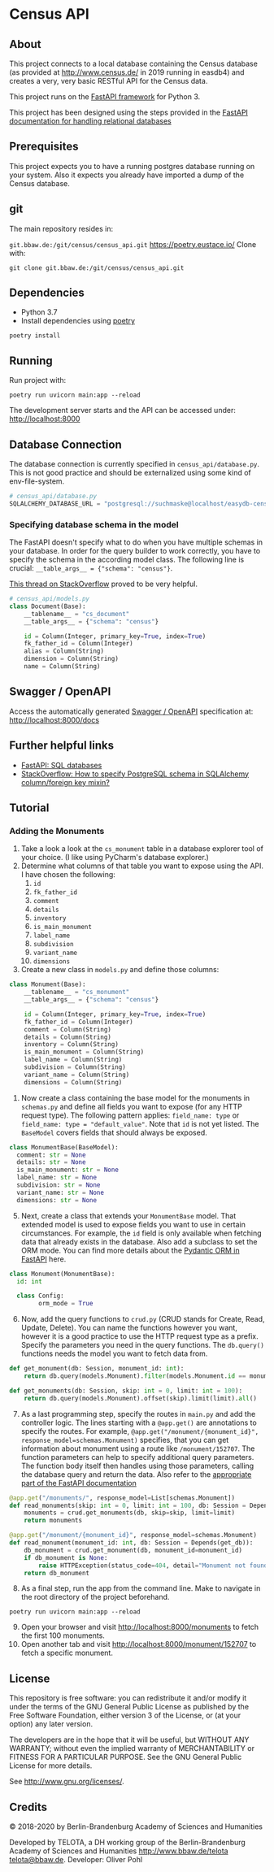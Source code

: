 # Census API

## About

This project connects to a local database containing the Census database (as provided at http://www.census.de/ in 2019 running in easdb4) and creates a very, very basic RESTful API for the Census data.

This project runs on the [FastAPI framework](https://fastapi.tiangolo.com/) for Python 3.

This project has been designed using the steps provided in the [FastAPI documentation for handling relational databases](https://fastapi.tiangolo.com/tutorial/sql-databases/)

## Prerequisites

This project expects you to have a running postgres database running on your system. Also it expects you already have imported a dump of the Census database.

## git

The main repository resides in:

`git.bbaw.de:/git/census/census_api.git`
https://poetry.eustace.io/
Clone with:

```console
git clone git.bbaw.de:/git/census/census_api.git
```

## Dependencies

* Python 3.7
* Install dependencies using [poetry](https://poetry.eustace.io/)

```console
poetry install
```

## Running

Run project with:

```console
poetry run uvicorn main:app --reload
```

The development server starts and the API can be accessed under: [http://localhost:8000](http://localhost:8000)

## Database Connection

The database connection is currently specified in `census_api/database.py`. This is not good practice and should be externalized using some kind of env-file-system.

```python
# census_api/database.py
SQLALCHEMY_DATABASE_URL = "postgresql://suchmaske@localhost/easydb-census"
```

### Specifying database schema in the model

The FastAPI doesn't specify what to do when you have multiple schemas in your database. In order for the query builder to work correctly, you have to specify the schema in the according model class. The following line is crucial: `__table_args__ = {"schema": "census"}`.

[This thread on StackOverflow](https://stackoverflow.com/questions/27003515/how-to-specify-postgresql-schema-in-sqlalchemy-column-foreign-key-mixin) proved to be very helpful.

```python
# census_api/models.py
class Document(Base):
    __tablename__ = "cs_document"
    __table_args__ = {"schema": "census"}

    id = Column(Integer, primary_key=True, index=True)
    fk_father_id = Column(Integer)
    alias = Column(String)
    dimension = Column(String)
    name = Column(String)
```

## Swagger / OpenAPI

Access the automatically generated [Swagger / OpenAPI](https://swagger.io/) specification at: [http://localhost:8000/docs](http://localhost:8000/docs)

## Further helpful links

* [FastAPI: SQL databases](https://fastapi.tiangolo.com/tutorial/sql-databases/)
* [StackOverflow: How to specify PostgreSQL schema in SQLAlchemy column/foreign key mixin?](https://stackoverflow.com/questions/27003515/how-to-specify-postgresql-schema-in-sqlalchemy-column-foreign-key-mixin)

## Tutorial

### Adding the Monuments

1. Take a look a look at the `cs_monument` table in a database explorer tool of your choice. (I like using PyCharm's database explorer.)
2. Determine what columns of that table you want to expose using the API. I have chosen the following:
   1. `id`
   2. `fk_father_id`
   3. `comment`
   4. `details`
   5. `inventory`
   6. `is_main_monument`
   7. `label_name`
   8. `subdivision`
   9. `variant_name`
   10. `dimensions`
3. Create a new class in `models.py` and define those columns:
```python
class Monument(Base):
    __tablename__ = "cs_monument"
    __table_args__ = {"schema": "census"}

    id = Column(Integer, primary_key=True, index=True)
    fk_father_id = Column(Integer)
    comment = Column(String)
    details = Column(String)
    inventory = Column(String)
    is_main_monument = Column(String)
    label_name = Column(String)
    subdivision = Column(String)
    variant_name = Column(String)
    dimensions = Column(String)
```
1. Now create a class containing the base model for the monuments in `schemas.py` and define all fields you want to expose (for any HTTP request type). The following pattern applies: `field_name: type` or `field_name: type = "default_value"`. Note that `id` is not yet listed. The `BaseModel` covers fields that should always be exposed.
```python
class MonumentBase(BaseModel):
  comment: str = None
  details: str = None
  is_main_monument: str = None
  label_name: str = None
  subdivision: str = None
  variant_name: str = None
  dimensions: str = None
```
5. Next, create a class that extends your `MonumentBase` model. That extended model is used to expose fields you want to use in certain circumstances. For example, the `id` field is only available when fetching data that already exists in the database. Also add a subclass to set the ORM mode. You can find more details about the [Pydantic ORM in FastAPI](https://fastapi.tiangolo.com/tutorial/sql-databases/#use-pydantics-orm_mode) here.
```python
class Monument(MonumentBase):
  id: int

  class Config:
        orm_mode = True
```
6. Now, add the query functions to `crud.py` (CRUD stands for Create, Read, Update, Delete). You can name the functions however you want, however it is a good practice to use the HTTP request type as a prefix. Specify the parameters you need in the query functions. The `db.query()` functions needs the model you want to fetch data from.
```python
def get_monument(db: Session, monument_id: int):
    return db.query(models.Monument).filter(models.Monument.id == monument_id).first()

def get_monuments(db: Session, skip: int = 0, limit: int = 100):
    return db.query(models.Monument).offset(skip).limit(limit).all()
```
7. As a last programming step, specify the routes in `main.py` and add the controller logic. The lines starting with a `@app.get()` are annotations to specify the routes. For example, `@app.get("/monument/{monument_id}", response_model=schemas.Monument)` specifies, that you can get information about monument using a route like `/monument/152707`. The function parameters can help to specify additional query parameters. The function body itself then handles using those parameters, calling the database query and return the data. Also refer to the [appropriate part of the FastAPI documentation](https://fastapi.tiangolo.com/tutorial/sql-databases/#create-your-fastapi-path-operations)
```python
@app.get("/monuments/", response_model=List[schemas.Monument])
def read_monuments(skip: int = 0, limit: int = 100, db: Session = Depends(get_db)):
    monuments = crud.get_monuments(db, skip=skip, limit=limit)
    return monuments

@app.get("/monument/{monument_id}", response_model=schemas.Monument)
def read_monument(monument_id: int, db: Session = Depends(get_db)):
    db_monument = crud.get_monument(db, monument_id=monument_id)
    if db_monument is None:
        raise HTTPException(status_code=404, detail="Monument not found")
    return db_monument
```
8. As a final step, run the app from the command line. Make to navigate in the root directory of the project beforehand.
```console
poetry run uvicorn main:app --reload
```
9. Open your browser and visit <http://localhost:8000/monuments> to fetch the first 100 monuments.
10. Open another tab and visit <http://localhost:8000/monument/152707> to fetch a specific monument.

## License

This repository is free software: you can redistribute it and/or modify it under the terms of the GNU General Public License as published by the Free Software Foundation, either version 3 of the License, or (at your option) any later version.

The developers are in the hope that it will be useful, but WITHOUT ANY WARRANTY; without even the implied warranty of MERCHANTABILITY or FITNESS FOR A PARTICULAR PURPOSE. See the GNU General Public License for more details.

See http://www.gnu.org/licenses/.

## Credits

© 2018-2020 by Berlin-Brandenburg Academy of Sciences and Humanities

Developed by TELOTA, a DH working group of the Berlin-Brandenburg Academy of Sciences and Humanities http://www.bbaw.de/telota telota@bbaw.de. Developer: Oliver Pohl
